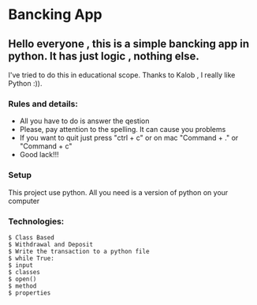 # Bancking App

## Hello everyone , this is a simple bancking app in python. It has just logic , nothing else.

I've tried to do this in educational scope. Thanks to Kalob ,  I really like Python :)).

### Rules and details:
* All you have to do is answer the qestion
* Please, pay attention to the spelling. It can cause you problems
* If you want to quit just press "ctrl + c" or on mac "Command + ." or "Command + c"
* Good lack!!!

### Setup
This project use python. All you need is a version of python on your computer

### Technologies:

```
$ Class Based
$ Withdrawal and Deposit
$ Write the transaction to a python file
$ while True:
$ input
$ classes
$ open()
$ method
$ properties

```
